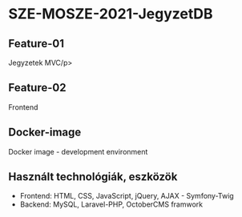 # SZE-MOSZE-2021-JegyzetDB

<h2>Feature-01</h2>
<p>Jegyzetek MVC/p>

<h2>Feature-02</h2>
<p>Frontend</p>

<h2>Docker-image</h2>
<p>Docker image - development environment</p>

<h2>Használt technológiák, eszközök</h2>
  <ul>
    <li>Frontend: HTML, CSS, JavaScript, jQuery, AJAX - Symfony-Twig </li>
    <li>Backend: MySQL, Laravel-PHP, OctoberCMS framwork </li>

  </ul>

